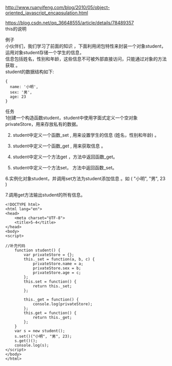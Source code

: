 http://www.ruanyifeng.com/blog/2010/05/object-oriented_javascript_encapsulation.html  
  
https://blog.csdn.net/qq_36648555/article/details/78489357  
this的说明  
  
例子  
小伙伴们，我们学习了前面的知识 ，下面利用闭包特性来封装一个对象student，运用对象student存储一个学生的信息，  
信息包括姓名，性别和年龄，这些信息不可被外部直接访问，只能通过对象的方法获取 。  
student的数据结构如下:  

```  
{  
  name: '小明',  
  sex: '男',  
  age: 23  
}  
```
  
  
任务  
1创建一个构造函数student，student中使用字面式定义一个空对象privateStore，用来存放私有的数据。  
  
2. student中定义一个函数_set , 用来设置学生的信息 (姓名，性别和年龄) 。  
  
3. student中定义一个函数_get , 用来获取信息 。  
  
4. student中定义一个方法get ，方法中返回函数_get。  
  
5. student中定义一个方法set， 方法中返回函数_set。  
  
6.实例化对象student，并调用set方法为student添加信息 。如 ( "小明", "男", 23 )  
  
7.调用get方法输出student的所有信息。  
  
```
<!DOCTYPE html>
<html lang="en">
<head>
    <meta charset="UTF-8">
    <title>5-4</title>
</head>
<body>
<script>

//补充代码 
    function student() {
        var privateStore = {};
        this._set = function(a, b, c) {
            privateStore.name = a;
            privateStore.sex = b;
            privateStore.age = c;
        };
        this.set = function() {
            return this._set;
        };

        this._get = function() {
            console.log(privateStore);
        };
        this.get = function() {
            return this._get;
        };
    }
    var s = new student();
    s.set()("小明", "男", 23);
    s.get()();
    console.log(s);
</script>
</body>
</html>
```
